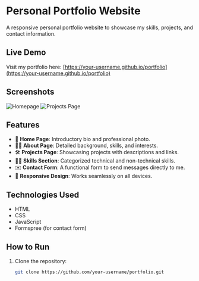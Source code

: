 # Personal Portfolio Website

A responsive personal portfolio website to showcase my skills, projects, and contact information.

## Live Demo
Visit my portfolio here: [https://your-username.github.io/portfolio](https://your-username.github.io/portfolio)

## Screenshots
![Homepage](screenshots/homepage.png)
![Projects Page](screenshots/projects.png)

## Features
- 📄 **Home Page**: Introductory bio and professional photo.
- 👩‍💻 **About Page**: Detailed background, skills, and interests.
- 🛠 **Projects Page**: Showcasing projects with descriptions and links.
- 🧑‍🎓 **Skills Section**: Categorized technical and non-technical skills.
- ✉️ **Contact Form**: A functional form to send messages directly to me.
- 📱 **Responsive Design**: Works seamlessly on all devices.

## Technologies Used
- HTML
- CSS
- JavaScript
- Formspree (for contact form)

## How to Run
1. Clone the repository:
   ```bash
   git clone https://github.com/your-username/portfolio.git
